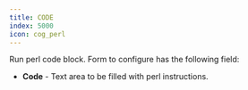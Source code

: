 ```yaml
---
title: CODE
index: 5000
icon: cog_perl
---
```


Run perl code block. Form to configure has the following field:

- **Code** - Text area to be filled with perl instructions.
